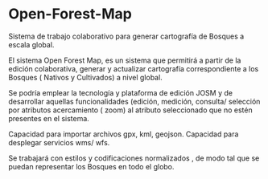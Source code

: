 # Open-Forest-Map
Sistema de trabajo colaborativo  para generar cartografía de Bosques a escala global. 

El sistema Open Forest Map, es un sistema que permitirá a partir de la edición colaborativa, generar y actualizar cartografía correspondiente a los Bosques ( Nativos y Cultivados) a nivel global.

Se podría emplear la tecnología y plataforma de edición JOSM y  de desarrollar aquellas funcionalidades (edición, medición, consulta/ selección por atributos acercamiento ( zoom) al atributo seleccionado que no estén presentes en el sistema.

Capacidad para importar archivos gpx, kml, geojson. Capacidad para desplegar servicios wms/ wfs.

Se trabajará con estilos y codificaciones normalizados , de modo tal que se puedan representar los Bosques en todo el globo.



